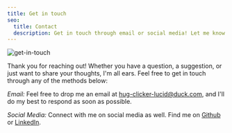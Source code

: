 ```yaml
---
title: Get in touch
seo:
  title: Contact
  description: Get in touch through email or social media! Let me know how I can help.
---
```


![get-in-touch](/get-in-touch.png)

Thank you for reaching out! Whether you have a question, a suggestion, or just want to share your thoughts, I'm all ears. Feel free to get in touch through any of the methods below:

_Email:_
Feel free to drop me an email at [hug-clicker-lucid@duck.com](mailto:hug-clicker-lucid@duck.com), and I'll do my best to respond as soon as possible.

_Social Media:_
Connect with me on social media as well. Find me on [Github](https://github.com/kshitijrajsharma) or [LinkedIn](https://www.linkedin.com/in/kshitijrajsharma).
